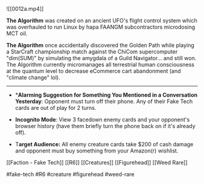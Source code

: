 ![[0012a.mp4]]

**The Algorithm** was created on an ancient UFO's flight control system which was overhauled to run Linux by hapa FAANGM subcontractors microdosing MCT oil.

**The Algorithm** once accidentally discovered the Golden Path while playing a StarCraft championship match against the ChiCom supercomputer "dim(SUM)" by simulating the amygdala of a Guild Navigator... and still won. The Algorithm currently micromanages all terrestrial human consciousness at the quantum level to decrease eCommerce cart abandonment (and "climate change" lol).
***
* ***Alarming Suggestion for Something You Mentioned in a Conversation Yesterday**: Opponent must turn off their phone. Any of their Fake Tech cards are out of play for 2 turns.

* **Incognito Mode**: View 3 facedown enemy cards and your opponent's browser history (have them briefly turn the phone back on if it's already off).

* T**arget Audience:** All enemy creature cards take $200 of cash damage and opponent must buy something from your Amazon(r) wishlist.

[[Faction - Fake Tech]]
[[R6]]
[[Creatures]]
[[Figurehead]]
[[Weed Rare]]

#fake-tech #R6 #creature #figurehead #weed-rare